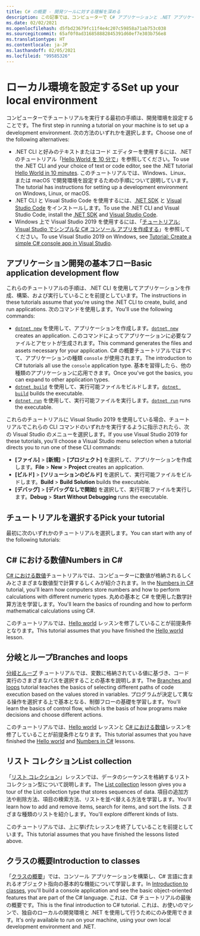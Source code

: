 ```yaml
---
title: C# の概要 - 開発ツールに対する理解を深める
description: この記事では、コンピューターで C# アプリケーションと .NET アプリケーションを開発するためのツールの基礎を提供します。
ms.date: 02/02/2021
ms.openlocfilehash: d5fbd23679fc11f4e4c207c59858a71ab753c038
ms.sourcegitcommit: 65af0f0ad316858882845391d60ef7e303b756e8
ms.translationtype: HT
ms.contentlocale: ja-JP
ms.lasthandoff: 02/05/2021
ms.locfileid: "99585326"
---
```

# <a name="set-up-your-local-environment"></a><span data-ttu-id="097e8-103">ローカル環境を設定する</span><span class="sxs-lookup"><span data-stu-id="097e8-103">Set up your local environment</span></span>

<span data-ttu-id="097e8-104">コンピューターでチュートリアルを実行する最初の手順は、開発環境を設定することです。</span><span class="sxs-lookup"><span data-stu-id="097e8-104">The first step in running a tutorial on your machine is to set up a development environment.</span></span> <span data-ttu-id="097e8-105">次の方法のいずれかを選択します。</span><span class="sxs-lookup"><span data-stu-id="097e8-105">Choose one of the following alternatives:</span></span>

* <span data-ttu-id="097e8-106">.NET CLI と好みのテキストまたはコード エディターを使用するには、.NET のチュートリアル「[Hello World を 10 分で](https://dotnet.microsoft.com/learn/dotnet/hello-world-tutorial/intro)」を参照してください。</span><span class="sxs-lookup"><span data-stu-id="097e8-106">To use the .NET CLI and your choice of text or code editor, see the .NET tutorial [Hello World in 10 minutes](https://dotnet.microsoft.com/learn/dotnet/hello-world-tutorial/intro).</span></span> <span data-ttu-id="097e8-107">このチュートリアルでは、Windows、Linux、または macOS で開発環境を設定するための手順について説明しています。</span><span class="sxs-lookup"><span data-stu-id="097e8-107">The tutorial has instructions for setting up a development environment on Windows, Linux, or macOS.</span></span>
* <span data-ttu-id="097e8-108">.NET CLI と Visual Studio Code を使用するには、[.NET SDK](https://dotnet.microsoft.com/download) と [Visual Studio Code](https://code.visualstudio.com/) をインストールします。</span><span class="sxs-lookup"><span data-stu-id="097e8-108">To use the .NET CLI and Visual Studio Code, install the [.NET SDK](https://dotnet.microsoft.com/download) and [Visual Studio Code](https://code.visualstudio.com/).</span></span>
* <span data-ttu-id="097e8-109">Windows 上で Visual Studio 2019 を使用するには、「[チュートリアル: Visual Studio でシンプルな C# コンソール アプリを作成する](/visualstudio/get-started/csharp/tutorial-console)」を参照してください。</span><span class="sxs-lookup"><span data-stu-id="097e8-109">To use Visual Studio 2019 on Windows, see [Tutorial: Create a simple C# console app in Visual Studio](/visualstudio/get-started/csharp/tutorial-console).</span></span>

## <a name="basic-application-development-flow"></a><span data-ttu-id="097e8-110">アプリケーション開発の基本フロー</span><span class="sxs-lookup"><span data-stu-id="097e8-110">Basic application development flow</span></span>

<span data-ttu-id="097e8-111">これらのチュートリアルの手順は、.NET CLI を使用してアプリケーションを作成、構築、および実行していることを前提としています。</span><span class="sxs-lookup"><span data-stu-id="097e8-111">The instructions in these tutorials assume that you're using the .NET CLI to create, build, and run applications.</span></span> <span data-ttu-id="097e8-112">次のコマンドを使用します。</span><span class="sxs-lookup"><span data-stu-id="097e8-112">You'll use the following commands:</span></span>

* <span data-ttu-id="097e8-113">[`dotnet new`](../../../core/tools/dotnet-new.md) を使用して、アプリケーションを作成します。</span><span class="sxs-lookup"><span data-stu-id="097e8-113">[`dotnet new`](../../../core/tools/dotnet-new.md) creates an application.</span></span> <span data-ttu-id="097e8-114">このコマンドによってアプリケーションに必要なファイルとアセットが生成されます。</span><span class="sxs-lookup"><span data-stu-id="097e8-114">This command generates the files and assets necessary for your application.</span></span> <span data-ttu-id="097e8-115">C# の概要チュートリアルではすべて、アプリケーションの種類 `console` が使用されます。</span><span class="sxs-lookup"><span data-stu-id="097e8-115">The introduction to C# tutorials all use the `console` application type.</span></span> <span data-ttu-id="097e8-116">基本を習得したら、他の種類のアプリケーションに応用できます。</span><span class="sxs-lookup"><span data-stu-id="097e8-116">Once you've got the basics, you can expand to other application types.</span></span>
* <span data-ttu-id="097e8-117">[`dotnet build`](../../../core/tools/dotnet-build.md) を使用して、実行可能ファイルをビルドします。</span><span class="sxs-lookup"><span data-stu-id="097e8-117">[`dotnet build`](../../../core/tools/dotnet-build.md) builds the executable.</span></span>
* <span data-ttu-id="097e8-118">[`dotnet run`](../../../core/tools/dotnet-run.md) を使用して、実行可能ファイルを実行します。</span><span class="sxs-lookup"><span data-stu-id="097e8-118">[`dotnet run`](../../../core/tools/dotnet-run.md) runs the executable.</span></span>

<span data-ttu-id="097e8-119">これらのチュートリアルに Visual Studio 2019 を使用している場合、チュートリアルでこれらの CLI コマンドのいずれかを実行するように指示されたら、次の Visual Studio のメニューを選択します。</span><span class="sxs-lookup"><span data-stu-id="097e8-119">If you use Visual Studio 2019 for these tutorials, you'll choose a Visual Studio menu selection when a tutorial directs you to run one of these CLI commands:</span></span>

* <span data-ttu-id="097e8-120">**[ファイル]**  >  **[新規]**  >  **[プロジェクト]** を選択して、アプリケーションを作成します。</span><span class="sxs-lookup"><span data-stu-id="097e8-120">**File** > **New** > **Project** creates an application.</span></span>
* <span data-ttu-id="097e8-121">**[ビルド]**  >   **[ソリューションのビルド]** を選択して、実行可能ファイルをビルドします。</span><span class="sxs-lookup"><span data-stu-id="097e8-121">**Build** >  **Build Solution** builds the executable.</span></span>
* <span data-ttu-id="097e8-122">**[デバッグ]**  >  **[デバッグなしで開始]** を選択して、実行可能ファイルを実行します。</span><span class="sxs-lookup"><span data-stu-id="097e8-122">**Debug** > **Start Without Debugging** runs the executable.</span></span>

## <a name="pick-your-tutorial"></a><span data-ttu-id="097e8-123">チュートリアルを選択する</span><span class="sxs-lookup"><span data-stu-id="097e8-123">Pick your tutorial</span></span>

<span data-ttu-id="097e8-124">最初に次のいずれかのチュートリアルを選択します。</span><span class="sxs-lookup"><span data-stu-id="097e8-124">You can start with any of the following tutorials:</span></span>

## <a name="numbers-in-c"></a><span data-ttu-id="097e8-125">C\# における数値</span><span class="sxs-lookup"><span data-stu-id="097e8-125">Numbers in C\#</span></span>

<span data-ttu-id="097e8-126">[C# における数値](numbers-in-csharp-local.md)チュートリアルでは、コンピューターに数値が格納されるしくみとさまざまな数値型で計算するしくみが紹介されます。</span><span class="sxs-lookup"><span data-stu-id="097e8-126">In the [Numbers in C#](numbers-in-csharp-local.md) tutorial, you'll learn how computers store numbers and how to perform calculations with different numeric types.</span></span> <span data-ttu-id="097e8-127">丸めの基本と C# を使用した数学計算方法を学習します。</span><span class="sxs-lookup"><span data-stu-id="097e8-127">You'll learn the basics of rounding and how to perform mathematical calculations using C#.</span></span>

<span data-ttu-id="097e8-128">このチュートリアルでは、[Hello world](hello-world.yml) レッスンを修了していることが前提条件となります。</span><span class="sxs-lookup"><span data-stu-id="097e8-128">This tutorial assumes that you have finished the [Hello world](hello-world.yml) lesson.</span></span>

## <a name="branches-and-loops"></a><span data-ttu-id="097e8-129">分岐とループ</span><span class="sxs-lookup"><span data-stu-id="097e8-129">Branches and loops</span></span>

<span data-ttu-id="097e8-130">[分岐とループ](branches-and-loops-local.md) チュートリアルでは、変数に格納されている値に基づき、コード実行のさまざまなパスを選択することの基本を説明します。</span><span class="sxs-lookup"><span data-stu-id="097e8-130">The [Branches and loops](branches-and-loops-local.md) tutorial teaches the basics of selecting different paths of code execution based on the values stored in variables.</span></span> <span data-ttu-id="097e8-131">プログラムが決定して異なる操作を選択する上で基本となる、制御フローの基礎を学習します。</span><span class="sxs-lookup"><span data-stu-id="097e8-131">You'll learn the basics of control flow, which is the basis of how programs make decisions and choose different actions.</span></span>

<span data-ttu-id="097e8-132">このチュートリアルでは、[Hello world](hello-world.yml) レッスンと [C# における数値](numbers-in-csharp-local.md)レッスンを修了していることが前提条件となります。</span><span class="sxs-lookup"><span data-stu-id="097e8-132">This tutorial assumes that you have finished the [Hello world](hello-world.yml) and [Numbers in C#](numbers-in-csharp-local.md) lessons.</span></span>

## <a name="list-collection"></a><span data-ttu-id="097e8-133">リスト コレクション</span><span class="sxs-lookup"><span data-stu-id="097e8-133">List collection</span></span>

<span data-ttu-id="097e8-134">「[リスト コレクション](arrays-and-collections.md)」レッスンでは、データのシーケンスを格納するリスト コレクション型について説明します。</span><span class="sxs-lookup"><span data-stu-id="097e8-134">The [List collection](arrays-and-collections.md) lesson gives you a tour of the List collection type that stores sequences of data.</span></span> <span data-ttu-id="097e8-135">項目の追加方法や削除方法、項目の検索方法、リストを並べ替える方法を学習します。</span><span class="sxs-lookup"><span data-stu-id="097e8-135">You'll learn how to add and remove items, search for items, and sort the lists.</span></span> <span data-ttu-id="097e8-136">さまざまな種類のリストを紹介します。</span><span class="sxs-lookup"><span data-stu-id="097e8-136">You'll explore different kinds of lists.</span></span>

<span data-ttu-id="097e8-137">このチュートリアルでは、上に挙げたレッスンを終了していることを前提としています。</span><span class="sxs-lookup"><span data-stu-id="097e8-137">This tutorial assumes that you have finished the lessons listed above.</span></span>

## <a name="introduction-to-classes"></a><span data-ttu-id="097e8-138">クラスの概要</span><span class="sxs-lookup"><span data-stu-id="097e8-138">Introduction to classes</span></span>

<span data-ttu-id="097e8-139">「[クラスの概要](introduction-to-classes.md)」では、コンソール アプリケーションを構築し、C# 言語に含まれるオブジェクト指向の基本的な機能について学習します。</span><span class="sxs-lookup"><span data-stu-id="097e8-139">In [Introduction to classes](introduction-to-classes.md), you'll build a console application and see the basic object-oriented features that are part of the C# language.</span></span> <span data-ttu-id="097e8-140">これは、C# チュートリアルの最後の概要です。</span><span class="sxs-lookup"><span data-stu-id="097e8-140">This is the final introduction to C# tutorial.</span></span> <span data-ttu-id="097e8-141">これは、お使いのマシンで、独自のローカルの開発環境と .NET を使用して行うためにのみ使用できます。</span><span class="sxs-lookup"><span data-stu-id="097e8-141">It's only available to run on your machine, using your own local development environment and .NET.</span></span>
